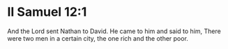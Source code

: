 # II Samuel 12:1

And the Lord sent Nathan to David. He came to him and said to him, There were two men in a certain city, the one rich and the other poor.

